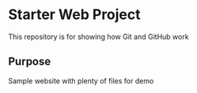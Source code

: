 # Starter Web Project

This repository is for showing how Git and GitHub work

## Purpose

Sample website with plenty of files for demo
